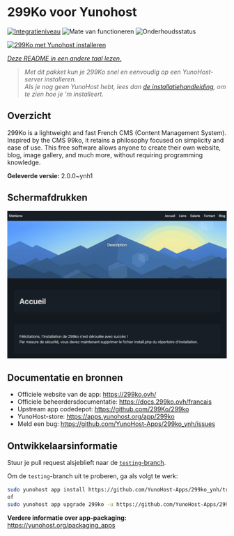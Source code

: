 <!--
NB: Deze README is automatisch gegenereerd door <https://github.com/YunoHost/apps/tree/master/tools/readme_generator>
Hij mag NIET handmatig aangepast worden.
-->

# 299Ko voor Yunohost

[![Integratieniveau](https://apps.yunohost.org/badge/integration/299ko)](https://ci-apps.yunohost.org/ci/apps/299ko/)
![Mate van functioneren](https://apps.yunohost.org/badge/state/299ko)
![Onderhoudsstatus](https://apps.yunohost.org/badge/maintained/299ko)

[![299Ko met Yunohost installeren](https://install-app.yunohost.org/install-with-yunohost.svg)](https://install-app.yunohost.org/?app=299ko)

*[Deze README in een andere taal lezen.](./ALL_README.md)*

> *Met dit pakket kun je 299Ko snel en eenvoudig op een YunoHost-server installeren.*  
> *Als je nog geen YunoHost hebt, lees dan [de installatiehandleiding](https://yunohost.org/install), om te zien hoe je 'm installeert.*

## Overzicht

299Ko is a lightweight and fast French CMS (Content Management System). Inspired by the CMS 99ko, it retains a philosophy focused on simplicity and ease of use. This free software allows anyone to create their own website, blog, image gallery, and much more, without requiring programming knowledge.


**Geleverde versie:** 2.0.0~ynh1

## Schermafdrukken

![Schermafdrukken van 299Ko](./doc/screenshots/screenshot.png)

## Documentatie en bronnen

- Officiele website van de app: <https://299ko.ovh/>
- Officiele beheerdersdocumentatie: <https://docs.299ko.ovh/francais>
- Upstream app codedepot: <https://github.com/299Ko/299ko>
- YunoHost-store: <https://apps.yunohost.org/app/299ko>
- Meld een bug: <https://github.com/YunoHost-Apps/299ko_ynh/issues>

## Ontwikkelaarsinformatie

Stuur je pull request alsjeblieft naar de [`testing`-branch](https://github.com/YunoHost-Apps/299ko_ynh/tree/testing).

Om de `testing`-branch uit te proberen, ga als volgt te werk:

```bash
sudo yunohost app install https://github.com/YunoHost-Apps/299ko_ynh/tree/testing --debug
of
sudo yunohost app upgrade 299ko -u https://github.com/YunoHost-Apps/299ko_ynh/tree/testing --debug
```

**Verdere informatie over app-packaging:** <https://yunohost.org/packaging_apps>
